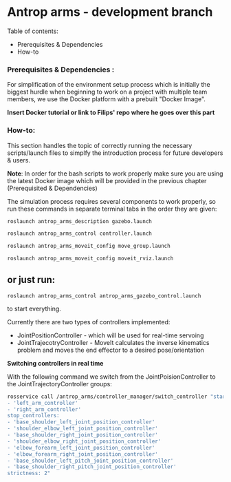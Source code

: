 # Antrop arms - development branch

Table of contents:

- Prerequisites & Dependencies 
- How-to

### Prerequisites & Dependencies :

For simplification of the environment setup process which is initially the biggest hurdle when beginning to work on a project with multiple team members, we use the Docker platform with a prebuilt "Docker Image". 

**Insert Docker tutorial or link to Filips' repo where he goes over this part**

### How-to:

This section handles the topic of correctly running the necessary scripts/launch files to simplfy the introduction process for future developers & users.

**Note**:
In order for the bash scripts to work properly make sure you are using the latest Docker image which will be provided in the previous chapter (Prerequisited & Dependencies) 

The simulation process requires several components to work properly, so run these commands in separate terminal tabs in the order they are given:

```bash
roslaunch antrop_arms_description gazebo.launch
```

```bash
roslaunch antrop_arms_control controller.launch
```

```bash
roslaunch antrop_arms_moveit_config move_group.launch
```

```bash
roslaunch antrop_arms_moveit_config moveit_rviz.launch
```

## or just run: 
```
roslaunch antrop_arms_control antrop_arms_gazebo_control.launch 
```
to start everything. 

Currently there are two types of controllers implemented: 

* JointPositionController - which will be used for real-time servoing
* JointTrajecotryController - MoveIt calculates the inverse kinematics problem and moves the end effector to a desired pose/orientation

**Switching controllers in real time**

With the following command we switch from the JointPoisionController to the JointTrajectoryController groups:

```bash
rosservice call /antrop_arms/controller_manager/switch_controller "start_controllers:                                                                                                                                                                                                  
- 'left_arm_controller'
- 'right_arm_controller'                                      
stop_controllers:                                                   
- 'base_shoulder_left_joint_position_controller'
- 'shoulder_elbow_left_joint_position_controller'
- 'base_shoulder_right_joint_position_controller'
- 'shoulder_elbow_right_joint_position_controller'
- 'elbow_forearm_left_joint_position_controller'
- 'elbow_forearm_right_joint_position_controller'
- 'base_shoulder_left_pitch_joint_position_controller'
- 'base_shoulder_right_pitch_joint_position_controller'                                      
strictness: 2"
```


